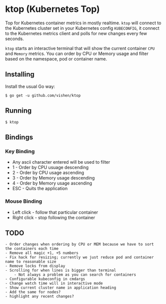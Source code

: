 # ktop (Kubernetes Top)

Top for Kubernetes container metrics in mostly realtime. `ktop` will connect
to the Kubernetes cluster set in your Kubernetes config `KUBECONFIG`, it connect
to the Kubernetes metrics client and polls for new changes every few seconds.

`ktop` starts an interactive terminal that will show the current container `CPU`
and `Memory` metrics. You can order by CPU or Memory usage and filter based on
the namespace, pod or container name.


## Installing

Install the usual Go way:

    $ go get -u github.com/vishen/ktop

## Running

    $ ktop

## Bindings

### Key Binding

* Any ascii character entered will be used to filter
* 1 - Order by CPU usuage descending
* 2 - Order by CPU usage ascending
* 3 - Order by Memory usage descending
* 4 - Order by Memory usage ascending
* ESC - Quits the application

### Mouse Binding

* Left click - follow that particular container
* Right click - stop following the container


## TODO

```
- Order changes when ordering by CPU or MEM because we have to sort the containers each time
- Remove all magic +1, +5 numbers
- Fix hack for resizing; currently we just reduce pod and container name to reasonable size
- Remove locks from display
- Scrolling for when lines is bigger than terminal
    - Not always a problem as you can search for containers
- Configurable kubeconfig in cmdargs
- Change watch time will in interactive mode
- Show current cluster name in application heading
- Add the same for nodes?
- highlight any recent changes?
```

